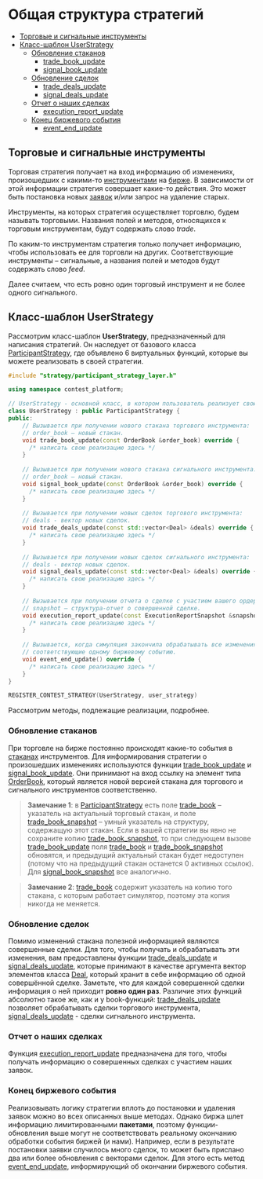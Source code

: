 # Общая структура стратегий

* [Торговые и сигнальные инструменты](#trade_and_feed_instruments)
* [Класс-шаблон UserStrategy](#user_strategy)
    * [Обновление стаканов](#book_update)
      * [trade_book_update](#book_update)
      * [signal_book_update](#book_update)
    * [Обновление сделок](#deals_update)
      * [trade_deals_update](#deals_update)
      * [signal_deals_update](#deals_update)
    * [Отчет о наших сделках](#execution_report)
      * [execution_report_update](#execution_report)
    * [Конец биржевого события](#event_end)
      * [event_end_update](#event_end)

<a name = "trade_and_feed_instruments"></a>
## Торговые и сигнальные инструменты
Торговая стратегия получает на вход информацию об изменениях, произошедших с какими-то [инструментами](../glossary.md#instrument) на [бирже](../glossary.md#exchange). В зависимости от этой информации стратегия совершает какие-то действия. Это может быть постановка новых [заявок](../glossary.md#order) и/или запрос на удаление старых. 

Инструменты, на которых стратегия осуществляет торговлю, будем называть торговыми. Названия полей и методов, относящихся к торговым инструментам, будут содержать слово *trade*. 

По каким-то инструментам стратегия только получает информацию, чтобы использовать ее для торговли на других. Соответствующие инструменты – сигнальные, а названия полей и методов будут содержать слово *feed*.

Далее считаем, что есть ровно один торговый инструмент и не более одного сигнального.

<a name = "user_strategy"></a>
## Класс-шаблон UserStrategy
Рассмотрим класс-шаблон **UserStrategy**, предназначенный для написания стратегий. Он наследует от базового класса [ParticipantStrategy](../../api/ParticipantStrategy.md), где объявлено 6 виртуальных функций, которые вы можете реализовать в своей стратегии.

```cpp
#include "strategy/participant_strategy_layer.h"

using namespace contest_platform;

// UserStrategy - основной класс, в котором пользователь реализует свою стратегию.
class UserStrategy : public ParticipantStrategy {
public:  
    // Вызывается при получении нового стакана торгового инструмента:
    // order_book – новый стакан.
    void trade_book_update(const OrderBook &order_book) override {
      /* написать свою реализацию здесь */
    }
    
    // Вызывается при получении нового стакана сигнального инструмента:
    // order_book – новый стакан.
    void signal_book_update(const OrderBook &order_book) override {
      /* написать свою реализацию здесь */
    }
    
    // Вызывается при получении новых сделок торгового инструмента:
    // deals - вектор новых сделок.
    void trade_deals_update(const std::vector<Deal> &deals) override {
      /* написать свою реализацию здесь */
    }
    
    // Вызывается при получении новых сделок сигнального инструмента:
    // deals - вектор новых сделок.
    void signal_deals_update(const std::vector<Deal> &deals) override {
      /* написать свою реализацию здесь */
    }
    
    // Вызывается при получении отчета о сделке с участием вашего ордера:
    // snapshot – структура-отчет о совершенной сделке.
    void execution_report_update(const ExecutionReportSnapshot &snapshot) override {
      /* написать свою реализацию здесь */
    }
    
    // Вызывается, когда симуляция закончила обрабатывать все изменения,
    // соответствующие одному биржевому событию.
    void event_end_update() override {
      /* написать свою реализацию здесь */
    }
}

REGISTER_CONTEST_STRATEGY(UserStrategy, user_strategy)
```

Рассмотрим методы, подлежащие реализации, подробнее.

<a name="book_update"></a>
### Обновление стаканов
При торговле на бирже постоянно происходят какие-то события в [стаканах](../glossary.md#order_book) инструментов. Для информирования стратегии о произошедших изменениях используются функции [trade_book_update](../../api/ParticipantStrategy.md#trade_book_update) и [signal_book_update](../../api/ParticipantStrategy.md#signal_book_update). Они принимают на вход ссылку на элемент типа [OrderBook](../../api/OrderBook.md), который является новой версией стакана для торгового и сигнального инструментов соответственно.

>**Замечание 1**: в [ParticipantStrategy](../../api/ParticipantStrategy.md) есть поле [trade_book](../../api/ParticipantStrategy.md#trade_book) – указатель на актуальный торговый стакан, и поле [trade_book_snapshot](../../api/ParticipantStrategy.md#trade_book_snapshot) – умный указатель на структуру, содержащую этот стакан. Если в вашей стратегии вы явно не сохраните копию [trade_book_snapshot](../../api/ParticipantStrategy.md#trade_book_snapshot), то при следующем вызове [trade_book_update](../../api/ParticipantStrategy.md#trade_book_update) поля [trade_book](../../api/ParticipantStrategy.md#trade_book) и [trade_book_snapshot](../../api/ParticipantStrategy.md#trade_book_snapshot) обновятся, и предыдущий актуальный стакан будет недоступен (потому что на предыдущий стакан останется 0 активных ссылок). Для [signal_book_snapshot](../../api/ParticipantStrategy.md#signal_book_snapshot) все аналогично.

>**Замечание 2**: [trade_book](../../api/ParticipantStrategy.md#trade_book) содержит указатель на копию того стакана, с которым работает симулятор, поэтому эта копия никогда не меняется.

<a name="deals_update"></a>
### Обновление сделок
Помимо изменений стакана полезной информацией являются совершенные сделки. Для того, чтобы получать и обрабатывать эти изменения, вам предоставлены функции [trade_deals_update](../../api/ParticipantStrategy.md#trade_deals_update) и [signal_deals_update](../../api/ParticipantStrategy.md#signal_deals_update), которые принимают в качестве аргумента вектор элементов класса [Deal](../../api/Deal.md), который хранит в себе информацию об одной совершённой сделке. Заметьте, что для каждой совершенной сделки информация о ней приходит **ровно один раз**. Различие этих функций абсолютно такое же, как и у book-функций: [trade_deals_update](../../api/ParticipantStrategy.md#trade_deals_update) позволяет обрабатывать сделки торгового инструмента, [signal_deals_update](../../api/ParticipantStrategy.md#signal_deals_update) - сделки сигнального инструмента.

<a name="execution_report"></a>
### Отчет о наших сделках
Функция [execution_report_update](../../api/ParticipantStrategy.md#execution_report_update) предназначена для того, чтобы получать информацию о совершенных сделках с участием наших заявок.

<a name="event_end"></a>
### Конец биржевого события
Реализовывать логику стратегии вплоть до постановки и удаления заявок можно во всех описанных выше методах. Однако биржа шлет информацию лимитированными **пакетами**, поэтому функции-обновления выше могут не соответствовать реальному окончанию обработки события биржей (и нами). Например, если в результате постановки заявки случилось много сделок, то может быть прислано два или более обновления с векторами сделок. Для этого есть метод [event_end_update](../../api/ParticipantStrategy.md#event_end_update), информирующий об окончании биржевого события.


